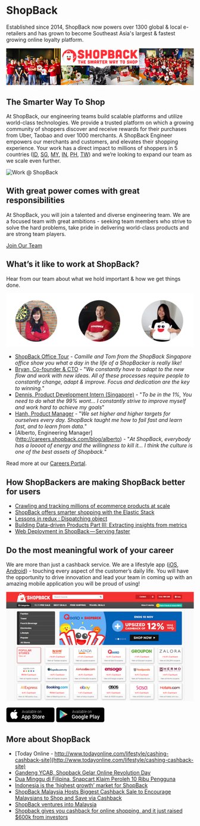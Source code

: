 # ShopBack

Established since 2014, ShopBack now powers over 1300 global & local e-retailers and has grown to become Southeast Asia's largest & fastest growing online loyalty platform.

![Team ShopBack](https://github.com/shopback/WeWantYou/raw/master/src/images/shopback-mission.png)

## The Smarter Way To Shop

At ShopBack, our engineering teams build scalable platforms and utilize world-class technologies. We provide a trusted platform on which a growing community of shoppers discover and receive rewards for their purchases from Uber, Taobao and over 1000 merchants. A ShopBack Engineer empowers our merchants and customers, and elevates their shopping experience. Your work has a direct impact to millions of shoppers in 5 countries ([ID](https://www.shopback.co.id), [SG](https://www.shopback.sg), [MY](https://www.shopback.my), [IN](https://www.shopback.in), [PH](https://www.shopback.ph), [TW](https://www.shopback.com.tw)) and we’re looking to expand our team as we scale even further.

![Work @ ShopBack](https://github.com/shopback/WeWantYou/raw/master/src/images/shopback-2016.jpg)


## With great power comes with great responsibilities
At ShopBack, you will join a talented and diverse engineering team. We are a focused team with great ambitions - seeking team members who strive to solve the hard problems, take pride in delivering world-class products and are strong team players.

[Join Our Team](http://careers.shopback.com/#6)

## What’s it like to work at ShopBack? 
Hear from our team about what we hold important & how we get things done.

[![ShopBack 2015-2016](https://github.com/shopback/WeWantYou/raw/master/src/images/shopback-crews.png)](http://careers.shopback.com)

* [ShopBack Office Tour](https://www.youtube.com/watch?v=wuGIiidpfb0) - *Camille and Tom from the ShopBack Singapore office show you what a day in the life of a ShopBacker is really like!*
* [Bryan, Co-founder & CTO](http://careers.shopback.com/blog/bryan) - "*We constantly have to adapt to the new flow and work with new ideas. All of these processes require people to constantly change, adapt & improve. Focus and dedication are the key to winning.*"
* [Dennis, Product Development Intern (Singapore)](http://careers.shopback.com/blog/dennis) - "*To be in the 1%, You need to do what the 99% wont... I constantly strive to improve myself and work hard to achieve my goals*"
* [Hanh, Product Manager](http://careers.shopback.com/blog/hanh) - "*We set higher and higher targets for ourselves every day. ShopBack taught me how to fail fast and learn fast, and to learn from data.*"
* [Alberto, Engineering Manager] (http://careers.shopback.com/blog/alberto) - "*At ShopBack, everybody has a loooot of energy and the willingness to kill it... I think the culture is one of the best assets of Shopback.*"

Read more at our [Careers Portal](http://careers.shopback.com).

## How ShopBackers are making ShopBack better for users 
* [Crawling and tracking millions of ecommerce products at scale](https://conferences.oreilly.com/strata/hadoop-big-data-sg/public/schedule/detail/54420)
* [ShopBack offers smarter shopping with the Elastic Stack](https://www.elastic.co/videos/elasticon-seminar-singapore-2016-shopback)
* [Lessons in redux : Dispatching object](https://medium.com/@sebastianlzy/lessons-in-redux-dispatching-object-111fac0fa9e1#.v2axf4wlj)
* [Building Data-driven Products Part III: Extracting insights from metrics](https://medium.com/@jacobeyo/building-data-driven-products-part-iii-extracting-insights-from-metrics-545823968ce#.1k2wp1nof)
* [Web Deployment in ShopBack — Serving faster](https://medium.com/shopback-engineering/web-deployment-in-shopback-95c39f7af1a5#.usjjt44ft)

## Do the most meaningful work of your career
We are more than just a cashback service. We are a lifestyle app ([iOS](https://itunes.apple.com/us/app/shopback-cashback-deals-for-online-shopping/id1086505626?mt=8), [Android](https://play.google.com/store/apps/details?id=com.shopback.app&hl=en)) - touching every aspect of the customer’s daily life. You will have the opportunity to drive innovation and lead your team in coming up with an amazing mobile application you will be proud of using!

[![ShopBack Cashback](https://github.com/shopback/WeWantYou/raw/master/src/images/shopback-website-2016.png)](https://www.shopback.com)

[![Download ShopBack iOS App](https://github.com/shopback/WeWantYou/raw/master/src/images/shopback-ios-download.png)](https://itunes.apple.com/us/app/shopback-cashback-deals-for-online-shopping/id1086505626?mt=8) [![ShopBack Cashback](https://github.com/shopback/WeWantYou/raw/master/src/images/shopback-android.download.png)](https://play.google.com/store/apps/details?id=com.shopback.app&hl=en)

## More about ShopBack
* [Today Online - http://www.todayonline.com/lifestyle/cashing-cashback-site](http://www.todayonline.com/lifestyle/cashing-cashback-site)
* [Gandeng YCAB, Shopback Gelar Online Revolution Day](http://teknologi.metrotvnews.com/news-teknologi/aNrJJzPN-gandeng-ycab-shopback-gelar-online-revolution-day)
* [Dua Minggu di Filipina, Snapcart Klaim Peroleh 10 Ribu Pengguna](https://dailysocial.id/post/dua-minggu-di-filipina-snapcart-klaim-peroleh-10-ribu-pengguna)
* [Indonesia is the ‘highest growth’ market for ShopBack](https://www.digitalnewsasia.com/startups/indonesia-%E2%80%98highest-growth%E2%80%99-market-shopback)
* [ShopBack Malaysia Hosts Biggest Cashback Sale to Encourage Malaysians to Shop and Save via Cashback](http://www.retailnews.asia/shopback-malaysia-hosts-biggest-cashback-sale-to-encourage-malaysians-to-shop-and-save-via-cashback/)
* [ShopBack ventures into Malaysia](https://www.digitalnewsasia.com/sizzle-fizzle/shopback-ventures-into-malaysia)
* [Shopback gives you cashback for online shopping, and it just raised $600k from investors](https://www.techinasia.com/shopback-cashback-online-shopping-raised-600k-investors)